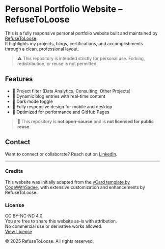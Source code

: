 # Personal Portfolio Website – RefuseToLoose

This is a fully responsive personal portfolio website built and maintained by [RefuseToLoose](https://github.com/refusetoloose).  
It highlights my projects, blogs, certifications, and accomplishments through a clean, professional layout.

> ⚠️ This repository is intended strictly for personal use. Forking, redistribution, or reuse is not permitted.

## Features

- 📂 Project filter (Data Analytics, Consulting, Other Projects)
- 📝 Dynamic blog entries with real-time content
- 🌙 Dark mode toggle
- 📱 Fully responsive design for mobile and desktop
- 🚀 Optimized for performance and GitHub Pages


> 🔐 This repository is **not open-source** and is **not licensed for public reuse**.

## Contact

Want to connect or collaborate? Reach out on 
[LinkedIn](https://www.linkedin.com/in/prajwalnagaraj).

---

### Credits

This website was initially adapted from the [vCard template by CodeWithSadee](https://github.com/codewithsadee/vcard-personal-portfolio), with extensive customization and enhancements by RefuseToLoose.

### License

CC BY-NC-ND 4.0  
You are free to share this website as-is with attribution.  
No commercial use or derivative works allowed.  
[View License](https://creativecommons.org/licenses/by-nc-nd/4.0/)

© 2025 RefuseToLoose. All rights reserved.

